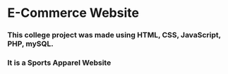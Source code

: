 # E-Commerce Website 
### This college project was made using HTML, CSS, JavaScript, PHP, mySQL. 
### It is a Sports Apparel Website

